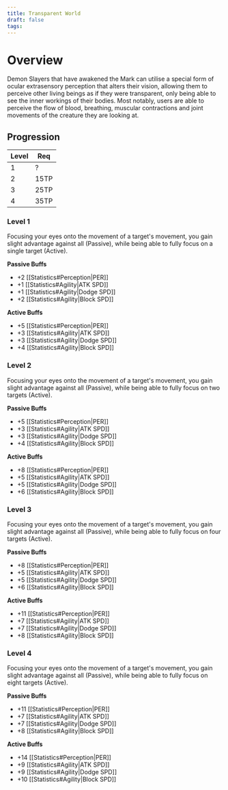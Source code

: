 ```yaml
---
title: Transparent World
draft: false
tags:
---
```

# Overview

Demon Slayers that have awakened the Mark can utilise a special form of ocular extrasensory perception that alters their vision, allowing them to perceive other living beings as if they were transparent, only being able to see the inner workings of their bodies. Most notably, users are able to perceive the flow of blood, breathing, muscular contractions and joint movements of the creature they are looking at.

## Progression

| Level | Req  |
| ----- | ---- |
| 1     | ?    |
| 2     | 15TP |
| 3     | 25TP |
| 4     | 35TP |

### Level 1
Focusing your eyes onto the movement of a target's movement, you gain slight advantage against all (Passive), while being able to fully focus on a single target (Active).

**Passive Buffs**
- +2 [[Statistics#Perception|PER]]
- +1 [[Statistics#Agility|ATK SPD]]
- +1 [[Statistics#Agility|Dodge SPD]]
- +2 [[Statistics#Agility|Block SPD]]

**Active Buffs**
- +5 [[Statistics#Perception|PER]]
- +3 [[Statistics#Agility|ATK SPD]]
- +3 [[Statistics#Agility|Dodge SPD]]
- +4 [[Statistics#Agility|Block SPD]]

### Level 2
Focusing your eyes onto the movement of a target's movement, you gain slight advantage against all (Passive), while being able to fully focus on two targets (Active).

**Passive Buffs**
- +5 [[Statistics#Perception|PER]]
- +3 [[Statistics#Agility|ATK SPD]]
- +3 [[Statistics#Agility|Dodge SPD]]
- +4 [[Statistics#Agility|Block SPD]]

**Active Buffs**
- +8 [[Statistics#Perception|PER]]
- +5 [[Statistics#Agility|ATK SPD]]
- +5 [[Statistics#Agility|Dodge SPD]]
- +6 [[Statistics#Agility|Block SPD]]

### Level 3
Focusing your eyes onto the movement of a target's movement, you gain slight advantage against all (Passive), while being able to fully focus on four targets (Active).

**Passive Buffs**
- +8 [[Statistics#Perception|PER]]
- +5 [[Statistics#Agility|ATK SPD]]
- +5 [[Statistics#Agility|Dodge SPD]]
- +6 [[Statistics#Agility|Block SPD]]

**Active Buffs**
- +11 [[Statistics#Perception|PER]]
- +7 [[Statistics#Agility|ATK SPD]]
- +7 [[Statistics#Agility|Dodge SPD]]
- +8 [[Statistics#Agility|Block SPD]]

### Level 4
Focusing your eyes onto the movement of a target's movement, you gain slight advantage against all (Passive), while being able to fully focus on eight targets (Active).

**Passive Buffs**
- +11 [[Statistics#Perception|PER]]
- +7 [[Statistics#Agility|ATK SPD]]
- +7 [[Statistics#Agility|Dodge SPD]]
- +8 [[Statistics#Agility|Block SPD]]

**Active Buffs**
- +14 [[Statistics#Perception|PER]]
- +9 [[Statistics#Agility|ATK SPD]]
- +9 [[Statistics#Agility|Dodge SPD]]
- +10 [[Statistics#Agility|Block SPD]]
